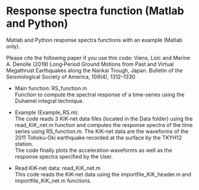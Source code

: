 # Response spectra function (Matlab and Python)
Matlab and Python response spectra functions with an example (Matlab only). 

Please cite the following paper if you use this code: 
Viens, Loïc and Marine A. Denolle (2019) Long‐Period Ground Motions from Past and Virtual Megathrust Earthquakes along the Nankai Trough, Japan. Bulletin of the Seismological Society of America, 109(4), 1312–1330 <br/>

- Main function: RS_function.m<br/>
Function to compute the spectral response of a time-series using the Duhamel integral technique.

- Example (Example_RS.m):<br/>
The code reads 3 KiK-net data files (located in the Data folder) using the read_KiK_net.m function and computes the response spectra of the time series using RS_function.m. The KiK-net data are the waveforms of the 2011 Tohoku-Oki earthquake recorded at the surface by the TKYH12 station.<br/>
The code finally plots the acceleration waveforms as well as the response spectra specified by the User.

- Read KiK-net data: read_KiK_net.m<br/>
This code reads the KiK-net data using the importfile_KiK_header.m and importfile_KiK_net.m functions.
